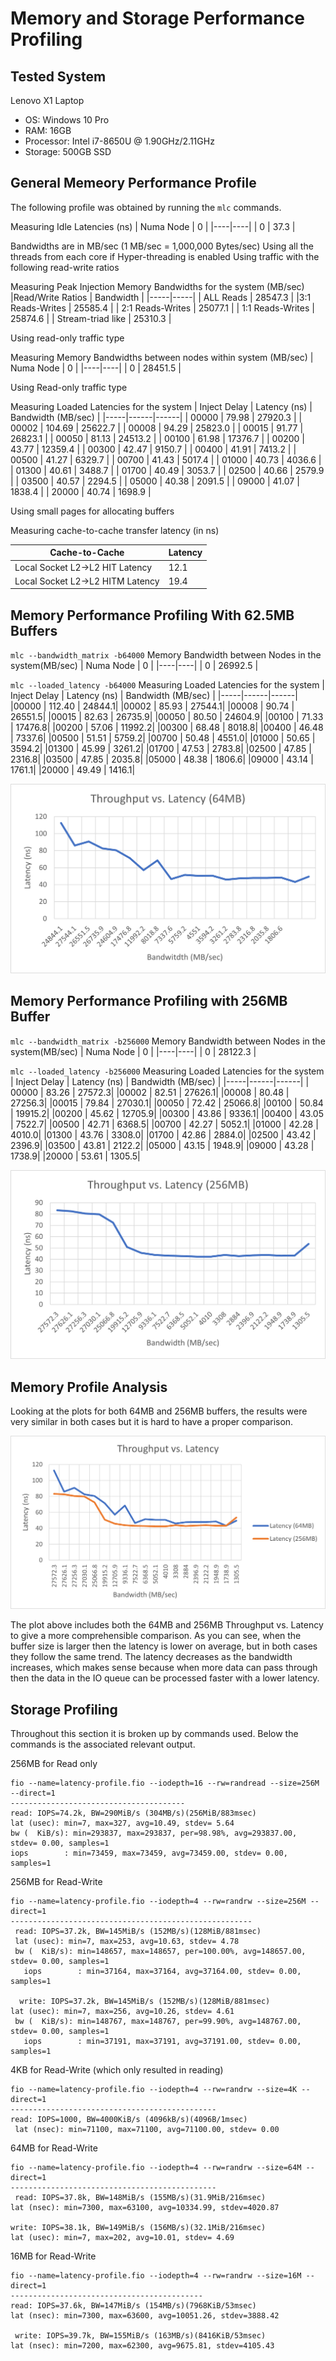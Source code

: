 # Memory and Storage Performance Profiling

## Tested System

Lenovo X1 Laptop
- OS: Windows 10 Pro
- RAM: 16GB
- Processor: Intel i7-8650U @ 1.90GHz/2.11GHz
- Storage: 500GB SSD

## General Memeory Performance Profile 

The following profile was obtained by running the `mlc` commands.

Measuring Idle Latencies (ns)
| Numa Node | 0 |
|----|----|
| 0 | 37.3 |


Bandwidths are in MB/sec (1 MB/sec = 1,000,000 Bytes/sec)
Using all the threads from each core if Hyper-threading is enabled
Using traffic with the following read-write ratios

Measuring Peak Injection Memory Bandwidths for the system (MB/sec)
|Read/Write Ratios | Bandwidth |
|-----|-----|
| ALL Reads | 28547.3 |
|3:1 Reads-Writes | 25585.4 |
| 2:1 Reads-Writes | 25077.1 |
| 1:1 Reads-Writes | 25874.6 | 
| Stream-triad like | 25310.3 |

Using read-only traffic type

Measuring Memory Bandwidths between nodes within system (MB/sec)
| Numa Node | 0 |
|----|----|
| 0 | 28451.5 |

Using Read-only traffic type

Measuring Loaded Latencies for the system
| Inject Delay | Latency (ns) | Bandwidth (MB/sec) |
|-----|------|------|
| 00000 | 79.98 | 27920.3 |
| 00002 | 104.69 | 25622.7 |
| 00008 | 94.29 | 25823.0 |
| 00015 | 91.77 | 26823.1 |
| 00050 | 81.13 | 24513.2 |
| 00100 | 61.98 | 17376.7 |
| 00200 | 43.77 | 12359.4 |
| 00300 | 42.47 | 9150.7 |
| 00400 | 41.91 | 7413.2 |
| 00500 | 41.27 | 6329.7 |
| 00700 | 41.43 | 5017.4 |
| 01000 | 40.73 | 4036.6 | 
| 01300 | 40.61 | 3488.7 |
| 01700 | 40.49 | 3053.7 |
| 02500 | 40.66 | 2579.9 |
| 03500 | 40.57 | 2294.5 |
| 05000 | 40.38 | 2091.5 |
| 09000 | 41.07 | 1838.4 |
| 20000 | 40.74 | 1698.9 |

Using small pages for allocating buffers

Measuring cache-to-cache transfer latency (in ns)

|Cache-to-Cache | Latency |
|------|------|
| Local Socket L2->L2 HIT Latency | 12.1 |
| Local Socket L2->L2 HITM Latency | 19.4 |

## Memory Performance Profiling With 62.5MB Buffers

`mlc --bandwidth_matrix -b64000`
Memory Bandwidth between Nodes in the system(MB/sec)
| Numa Node | 0 |
|----|----|
| 0 | 26992.5 |

`mlc --loaded_latency -b64000`
Measuring Loaded Latencies for the system
| Inject Delay | Latency (ns) | Bandwidth (MB/sec) |
|-----|------|------|
 |00000 | 112.40  |  24844.1|
 |00002 |  85.93  |  27544.1|
 |00008 |  90.74  |  26551.5|
 |00015 |  82.63  |  26735.9|
 |00050 |  80.50  |  24604.9|
 |00100 |  71.33  |  17476.8|
 |00200 |  57.06  |  11992.2|
 |00300 |  68.48  |   8018.8|
 |00400 |  46.48  |   7337.6|
 |00500 |  51.51  |   5759.2|
 |00700 |  50.48  |   4551.0|
 |01000 |  50.65  |   3594.2|
 |01300 |  45.99  |   3261.2|
 |01700 |  47.53  |   2783.8|
 |02500 |  47.85  |   2316.8|
 |03500 |  47.85  |   2035.8|
 |05000 |  48.38  |   1806.6|
 |09000 |  43.14  |   1761.1|
 |20000 |  49.49  |   1416.1|
 
 
 ![Throughput vs. Latency (64MB)](https://github.com/cglosner/DeviceProfiling/blob/main/64TvL.png)
 
## Memory Performance Profiling with 256MB Buffer

`mlc --bandwidth_matrix -b256000`
Memory Bandwidth between Nodes in the system(MB/sec)
| Numa Node | 0 |
|----|----|
| 0 | 28122.3 |

`mlc --loaded_latency -b256000`
Measuring Loaded Latencies for the system
| Inject Delay | Latency (ns) | Bandwidth (MB/sec) |
|-----|------|------|
 | 00000 |  83.26  |  27572.3|
 |00002 |  82.51  |  27626.1|
 |00008 |  80.48  |  27256.3|
 |00015 |  79.84  |  27030.1|
 |00050 |  72.42  |  25066.8|
 |00100 |  50.84  | 19915.2|
 |00200 |  45.62  |  12705.9|
 |00300 |  43.86  |   9336.1|
 |00400 |  43.05  |   7522.7|
 |00500 |  42.71  |   6368.5|
 |00700 |  42.27  |   5052.1|
 |01000 |  42.28  |   4010.0|
 |01300 |  43.76  |   3308.0|
 |01700 |  42.86  |   2884.0|
 |02500 | 43.42   |  2396.9|
 |03500 |  43.81  |   2122.2|
 |05000 |   43.15 |    1948.9|
 |09000 |  43.28  |   1738.9|
 |20000 |  53.61  |   1305.5|
 
 ![Throughput vs. Latency(64MB)](https://github.com/cglosner/DeviceProfiling/blob/main/256TvL.png)
 
 
## Memory Profile Analysis
 
Looking at the plots for both 64MB and 256MB buffers, the results were very similar in both cases but it is hard to have a proper comparison.

 ![Throughput vs. Latency](https://github.com/cglosner/DeviceProfiling/blob/main/ComparisonTvL.png)

The plot above includes both the 64MB and 256MB Throughput vs. Latency to give a more comprehensible comparison. As you can see, when the buffer size
is larger then the latency is lower on average, but in both cases they follow the same trend. The latency decreases as the bandwidth increases, which 
makes sense because when more data can pass through then the data in the IO queue can be processed faster with a lower latency.
## Storage Profiling 

Throughout this section it is broken up by commands used. Below the commands is the associated
relevant output. 

256MB for Read only
```
fio --name=latency-profile.fio --iodepth=16 --rw=randread --size=256M --direct=1
---------------------------------------
read: IOPS=74.2k, BW=290MiB/s (304MB/s)(256MiB/883msec)
lat (usec): min=7, max=327, avg=10.49, stdev= 5.64
bw (  KiB/s): min=293837, max=293837, per=98.98%, avg=293837.00, stdev= 0.00, samples=1
iops        : min=73459, max=73459, avg=73459.00, stdev= 0.00, samples=1
```

256MB for Read-Write
```
fio --name=latency-profile.fio --iodepth=4 --rw=randrw --size=256M --direct=1
------------------------------------------------------
 read: IOPS=37.2k, BW=145MiB/s (152MB/s)(128MiB/881msec)
 lat (usec): min=7, max=253, avg=10.63, stdev= 4.78
 bw (  KiB/s): min=148657, max=148657, per=100.00%, avg=148657.00, stdev= 0.00, samples=1
   iops        : min=37164, max=37164, avg=37164.00, stdev= 0.00, samples=1
   
  write: IOPS=37.2k, BW=145MiB/s (152MB/s)(128MiB/881msec)
lat (usec): min=7, max=256, avg=10.26, stdev= 4.61
 bw (  KiB/s): min=148767, max=148767, per=99.90%, avg=148767.00, stdev= 0.00, samples=1
   iops        : min=37191, max=37191, avg=37191.00, stdev= 0.00, samples=1
```

4KB for Read-Write (which only resulted in reading)
```
fio --name=latency-profile.fio --iodepth=4 --rw=randrw --size=4K --direct=1
----------------------------------------------
read: IOPS=1000, BW=4000KiB/s (4096kB/s)(4096B/1msec)
 lat (nsec): min=71100, max=71100, avg=71100.00, stdev= 0.00
```

64MB for Read-Write
```
fio --name=latency-profile.fio --iodepth=4 --rw=randrw --size=64M --direct=1
----------------------------------------------
 read: IOPS=37.8k, BW=148MiB/s (155MB/s)(31.9MiB/216msec)
lat (nsec): min=7300, max=63100, avg=10334.99, stdev=4020.87

write: IOPS=38.1k, BW=149MiB/s (156MB/s)(32.1MiB/216msec)
lat (usec): min=7, max=202, avg=10.01, stdev= 4.69
```

16MB for Read-Write
```
fio --name=latency-profile.fio --iodepth=4 --rw=randrw --size=16M --direct=1
-------------------------------------------
read: IOPS=37.6k, BW=147MiB/s (154MB/s)(7968KiB/53msec)
lat (nsec): min=7300, max=63600, avg=10051.26, stdev=3888.42

 write: IOPS=39.7k, BW=155MiB/s (163MB/s)(8416KiB/53msec)
lat (nsec): min=7200, max=62300, avg=9675.81, stdev=4105.43
```
